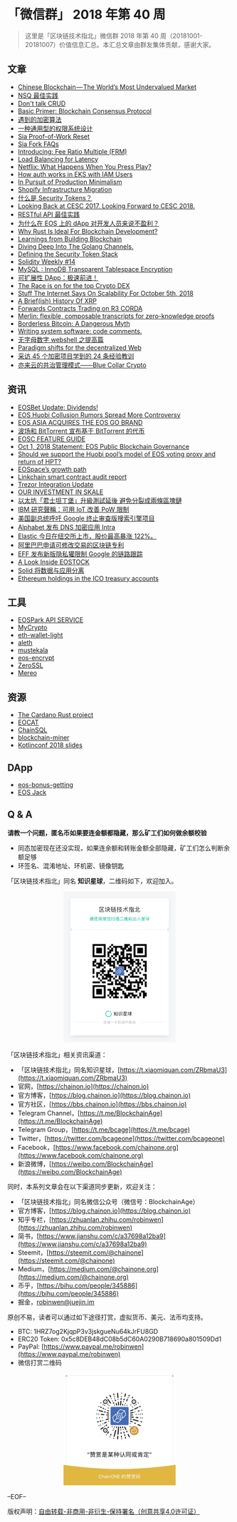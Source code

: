 # 「微信群」 2018 年第 40 周

> 这里是「区块链技术指北」微信群 2018 年第 40 周（20181001-20181007）价值信息汇总。本汇总文章由群友集体贡献，感谢大家。

## 文章

* [Chinese Blockchain — The World’s Most Undervalued Market](https://bbs.chainon.io/d/1592-chinese-blockchain-the-world-s-most-undervalued-market)
* [NSQ 最佳实践](https://bbs.chainon.io/d/1595-nsq)
* [Don't talk CRUD](https://bbs.chainon.io/d/1596-don-t-talk-crud)
* [Basic Primer: Blockchain Consensus Protocol](https://bbs.chainon.io/d/1598-basic-primer-blockchain-consensus-protocol)
* [遇到的加密算法](https://bbs.chainon.io/d/1599-encrpt-algorithm)
* [一种通用型的权限系统设计](https://bbs.chainon.io/d/1600-permission-design)
* [Sia Proof-of-Work Reset](https://bbs.chainon.io/d/1603-sia-proof-of-work-reset)
* [Sia Fork FAQs](https://bbs.chainon.io/d/1604-sia-fork-faqs)
* [Introducing: Fee Ratio Multiple (FRM)](https://bbs.chainon.io/d/1605-introducing-fee-ratio-multiple-frm)
* [Load Balancing for Latency](https://bbs.chainon.io/d/1606-load-balancing-for-latency)
* [Netflix: What Happens When You Press Play?](https://bbs.chainon.io/d/1607-netflix-what-happens-when-you-press-play)
* [How auth works in EKS with IAM Users](https://bbs.chainon.io/d/1608-how-auth-works-in-eks-with-iam-users)
* [In Pursuit of Production Minimalism](https://bbs.chainon.io/d/1609-in-pursuit-of-production-minimalism)
* [Shopify Infrastructure Migration](https://bbs.chainon.io/d/1617-shopify-infrastructure-migration)
* [什么是 Security Tokens？](https://bbs.chainon.io/d/1618-security-tokens)
* [Looking Back at CESC 2017. Looking Forward to CESC 2018.](https://bbs.chainon.io/d/1622-looking-back-at-cesc-2017-looking-forward-to-cesc-2018)
* [RESTful API 最佳实践](https://bbs.chainon.io/d/1625-restful-api)
* [为什么在 EOS 上的 dApp 对开发人员来说不盈利？](https://bbs.chainon.io/d/1626-eos-dapp)
* [Why Rust Is Ideal For Blockchain Development?](https://bbs.chainon.io/d/1627-why-rust-is-ideal-for-blockchain-development)
* [Learnings from Building Blockchain](https://bbs.chainon.io/d/1628-learnings-from-building-blockchain)
* [Diving Deep Into The Golang Channels.](https://bbs.chainon.io/d/1634-diving-deep-into-the-golang-channels)
* [Defining the Security Token Stack](https://bbs.chainon.io/d/1635-defining-the-security-token-stack)
* [Solidity Weekly #14](https://bbs.chainon.io/d/1637-solidity-weekly-14)
* [MySQL : InnoDB Transparent Tablespace Encryption](https://bbs.chainon.io/d/1640-mysql-innodb-transparent-tablespace-encryption)
* [可扩展性 DApp：极速前进！](https://bbs.chainon.io/d/1641-dapp)
* [The Race is on for the top Crypto DEX](https://bbs.chainon.io/d/1645-the-race-is-on-for-the-top-crypto-dex)
* [Stuff The Internet Says On Scalability For October 5th, 2018](https://bbs.chainon.io/d/1647-stuff-the-internet-says-on-scalability-for-october-5th-2018)
* [A Brief(ish) History Of XRP](https://bbs.chainon.io/d/1648-a-brief-ish-history-of-xrp)
* [Forwards Contracts Trading on R3 CORDA](https://bbs.chainon.io/d/1649-forwards-contracts-trading-on-r3-corda)
* [Merlin: flexible, composable transcripts for zero-knowledge proofs](https://bbs.chainon.io/d/1654-merlin-flexible-composable-transcripts-for-zero-knowledge-proofs)
* [Borderless Bitcoin: A Dangerous Myth](https://bbs.chainon.io/d/1655-borderless-bitcoin-a-dangerous-myth)
* [Writing system software: code comments.](https://bbs.chainon.io/d/1657-writing-system-software-code-comments)
* [无字母数字 webshell 之提高篇](https://bbs.chainon.io/d/1658-webshell)
* [Paradigm shifts for the decentralized Web](https://bbs.chainon.io/d/1660-paradigm-shifts-for-the-decentralized-web)
* [采访 45 个加密项目学到的 24 条经验教训](https://bbs.chainon.io/d/1663-45-24)
* [亦来云的共治管理模式——Blue Collar Crypto](https://bbs.chainon.io/d/1664-blue-collar-crypto)

## 资讯

* [EOSBet Update: Dividends!](https://bbs.chainon.io/d/1593-eosbet-update-dividends)
* [EOS Huobi Collusion Rumors Spread More Controversy](https://bbs.chainon.io/d/1594-eos-huobi-collusion-rumors-spread-more-controversy)
* [EOS ASIA ACQUIRES THE EOS GO BRAND](https://bbs.chainon.io/d/1601-eos-asia-acquires-the-eos-go-brand)
* [波场和 BitTorrent 宣布基于 BitTorrent 的代币](https://bbs.chainon.io/d/1602-bittorrent-bittorrent)
* [EOSC FEATURE GUIDE](https://bbs.chainon.io/d/1610-eosc-feature-guide)
* [Oct 1, 2018 Statement: EOS Public Blockchain Governance](https://bbs.chainon.io/d/1611-oct-1-2018-statement-eos-public-blockchain-governance)
* [Should we support the Huobi pool’s model of EOS voting proxy and return of HPT?](https://bbs.chainon.io/d/1614-should-we-support-the-huobi-pool-s-model-of-eos-voting-proxy-and-return-of-hpt)
* [EOSpace’s growth path](https://bbs.chainon.io/d/1615-eospace-s-growth-path)
* [Linkchain smart contract audit report](https://bbs.chainon.io/d/1623-linkchain-smart-contract-audit-report)
* [Trezor Integration Update](https://bbs.chainon.io/d/1624-trezor-integration-update)
* [OUR INVESTMENT IN SKALE](https://bbs.chainon.io/d/1636-our-investment-in-skale)
* [以太坊「君士坦丁堡」升級測試延後 避免分裂成兩條區塊鏈](https://bbs.chainon.io/d/1638-ethereum)
* [IBM 研究聲稱：可用 IoT 改善 PoW 限制](https://bbs.chainon.io/d/1639-ibm-iot-pow)
* [美国副总统呼吁 Google 终止审查版搜索引擎项目](https://bbs.chainon.io/d/1643-google)
* [Alphabet 发布 DNS 加密应用 Intra](https://bbs.chainon.io/d/1644-alphabet-dns-intra)
* [Elastic 今日在纽交所上市，股价最高暴涨 122%。](https://bbs.chainon.io/d/1651-elastic-122)
* [阿里巴巴申请可修改交易的区块链专利](https://bbs.chainon.io/d/1652-alibaba)
* [EFF 发布新版隐私獾限制 Google 的链路跟踪](https://bbs.chainon.io/d/1653-eff-google)
* [A Look Inside EOSTOCK](https://bbs.chainon.io/d/1656-a-look-inside-eostock)
* [Solid 将数据与应用分离](https://bbs.chainon.io/d/1659-solid)
* [Ethereum holdings in the ICO treasury accounts](https://bbs.chainon.io/d/1661-ethereum-holdings-in-the-ico-treasury-accounts)

## 工具

* [EOSPark API SERVICE](https://bbs.chainon.io/d/1597-eospark-api-service)
* [MyCrypto](https://bbs.chainon.io/d/1620-mycrypto)
* [eth-wallet-light](https://bbs.chainon.io/d/1621-eth-wallet-light)
* [aleth](https://bbs.chainon.io/d/1630-aleth)
* [mustekala](https://bbs.chainon.io/d/1631-mustekala)
* [eos-encrypt](https://bbs.chainon.io/d/1632-eos-encrypt)
* [ZeroSSL](https://bbs.chainon.io/d/1642-zerossl)
* [Mereo](https://bbs.chainon.io/d/1662-mereo)

## 资源

* [The Cardano Rust project](https://bbs.chainon.io/d/1612-the-cardano-rust-project)
* [EOCAT](https://bbs.chainon.io/d/1613-eocat)
* [ChainSQL](https://bbs.chainon.io/d/1616-chainsql)
* [blockchain-miner](https://bbs.chainon.io/d/1619-blockchain-miner)
* [Kotlinconf 2018 slides](https://bbs.chainon.io/d/1650-kotlinconf-2018-slides)

## DApp

* [eos-bonus-getting](https://bbs.chainon.io/d/1629-eos-bonus-getting)
* [EOS Jack](https://bbs.chainon.io/d/1646-eos-jack)

## Q & A

**请教一个问题，匿名币如果要连金额都隐藏，那么矿工们如何做余额校验**

* 同态加密现在还没实现，如果连余额和转账金额全部隐藏，矿工们怎么判断余额足够
* 环签名、混淆地址、环机密、镜像钥匙

「区块链技术指北」同名 **知识星球**，二维码如下，欢迎加入。

<div align=center><img width="50%" height="50%" src="https://raw.githubusercontent.com/BlockchainOne/WeChat/master/images/ZSXQ.jpg"/></div>

「区块链技术指北」相关资讯渠道：

* 「区块链技术指北」同名知识星球，[https://t.xiaomiquan.com/ZRbmaU3](https://t.xiaomiquan.com/ZRbmaU3)
* 官网，[https://chainon.io](https://chainon.io)
* 官方博客，[https://blog.chainon.io](https://blog.chainon.io)
* 官方社区，[https://bbs.chainon.io](https://bbs.chainon.io)
* Telegram Channel，[https://t.me/BlockchainAge](https://t.me/BlockchainAge)
* Telegram Group，[https://t.me/bcage](https://t.me/bcage)
* Twitter，[https://twitter.com/bcageone](https://twitter.com/bcageone)
* Facebook，[https://www.facebook.com/chainone.org](https://www.facebook.com/chainone.org)
* 新浪微博，[https://weibo.com/BlockchainAge](https://weibo.com/BlockchainAge)

同时，本系列文章会在以下渠道同步更新，欢迎关注：

* 「区块链技术指北」同名微信公众号（微信号：BlockchainAge）
* 官方博客，[https://blog.chainon.io](https://blog.chainon.io)
* 知乎专栏，[https://zhuanlan.zhihu.com/robinwen](https://zhuanlan.zhihu.com/robinwen)
* 简书，[https://www.jianshu.com/c/a37698a12ba9](https://www.jianshu.com/c/a37698a12ba9)
* Steemit，[https://steemit.com/@chainone](https://steemit.com/@chainone)
* Medium，[https://medium.com/@chainone.org](https://medium.com/@chainone.org)
* 币乎，[https://bihu.com/people/345886](https://bihu.com/people/345886)
* 掘金，[robinwen@juejin.im](https://juejin.im/user/5673ccae60b2260ee435f89a/posts)

原创不易，读者可以通过如下途径打赏，虚拟货币、美元、法币均支持。

* BTC: 1HRZ7og2KjqpP3v3jskgueNu64kJrFU8GD
* ERC20 Token: 0x5c8DEB48dC08b5dC60A0290B718690a801509Dd1
* PayPal: [https://www.paypal.me/robinwen](https://www.paypal.me/robinwen)
* 微信打赏二维码

<div align=center><img width="50%" height="50%" src="https://raw.githubusercontent.com/BlockchainOne/WeChat/master/images/WeChat.jpg"/></div>

–EOF–

版权声明：[自由转载-非商用-非衍生-保持署名（创意共享4.0许可证）](http://creativecommons.org/licenses/by-nc-nd/4.0/deed.zh)